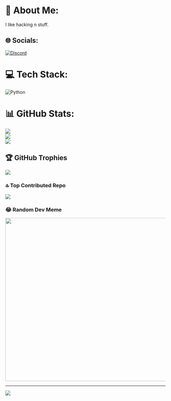 # 💫 About Me:
I like hacking n stuff. 


## 🌐 Socials:
[![Discord](https://img.shields.io/badge/Discord-%237289DA.svg?logo=discord&logoColor=white)](https://discord.gg/Chickenpie8636 ) 

# 💻 Tech Stack:
![Python](https://img.shields.io/badge/python-3670A0?style=for-the-badge&logo=python&logoColor=ffdd54)
# 📊 GitHub Stats:
![](https://github-readme-stats.vercel.app/api?username=TurtlesXD&theme=algolia&hide_border=false&include_all_commits=true&count_private=true)<br/>
![](https://github-readme-streak-stats.herokuapp.com/?user=TurtlesXD&theme=algolia&hide_border=false)<br/>
![](https://github-readme-stats.vercel.app/api/top-langs/?username=TurtlesXD&theme=algolia&hide_border=false&include_all_commits=true&count_private=true&layout=compact)

## 🏆 GitHub Trophies
![](https://github-profile-trophy.vercel.app/?username=TurtlesXD&theme=algolia&no-frame=false&no-bg=true&margin-w=4)

### 🔝 Top Contributed Repo
![](https://github-contributor-stats.vercel.app/api?username=TurtlesXD&limit=5&theme=dark&combine_all_yearly_contributions=true)

### 😂 Random Dev Meme
<img src="https://rm.up.railway.app/" width="512px"/>

---
[![](https://visitcount.itsvg.in/api?id=TurtlesXD&icon=0&color=0)](https://visitcount.itsvg.in)

<!-- Proudly created with GPRM ( https://gprm.itsvg.in ) -->
